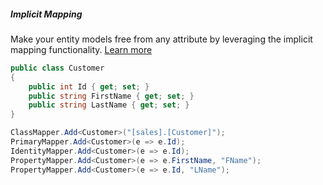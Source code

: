 <h5 class="center code-title">Implicit Mapping</h5>

Make your entity models free from any attribute by leveraging the implicit mapping functionality. [Learn more](/feature/implicitmapping)

```csharp
public class Customer
{
    public int Id { get; set; }
    public string FirstName { get; set; }
    public string LastName { get; set; }
}

ClassMapper.Add<Customer>("[sales].[Customer]");
PrimaryMapper.Add<Customer>(e => e.Id);
IdentityMapper.Add<Customer>(e => e.Id);
PropertyMapper.Add<Customer>(e => e.FirstName, "FName");
PropertyMapper.Add<Customer>(e => e.Id, "LName");
```